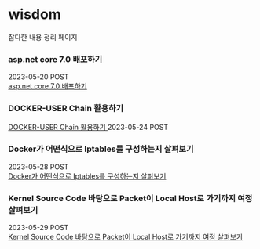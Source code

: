 # wisdom
 잡다한 내용 정리 페이지


### asp.net core 7.0 배포하기 
2023-05-20 POST    
[asp.net core 7.0 배포하기 ](./asp_net_core_publish/asp_net_core_build.md)

### DOCKER-USER Chain 활용하기 
[DOCKER-USER Chain 활용하기 ](./docker_iptables/docker_iptables.md)
2023-05-24 POST     

### Docker가 어떤식으로 Iptables를 구성하는지 살펴보기
2023-05-28 POST    
[Docker가 어떤식으로 Iptables를 구성하는지 살펴보기](./docker_iptables_principle/docker_iptables_principle.md)

### Kernel Source Code 바탕으로 Packet이 Local Host로 가기까지 여정 살펴보기 
2023-05-29 POST    
[Kernel Source Code 바탕으로 Packet이 Local Host로 가기까지 여정 살펴보기](./packet_flow_with_kernel_code/packet_flow_with_kernel_code.md)
